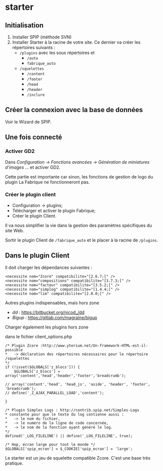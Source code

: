 # starter

## Initialisation

1. Installer SPIP (méthode SVN)
2. Installer Starter à la racine de votre site.
Ce dernier va créer les répertoires suivants :
   - `/plugins` avec les sous répertoires  et 
      - `/auto`
      - `fabrique_auto`
   - `/squelettes`
      - `/content`
      - `/footer`
      - `/head`
      - `/header`
      - `/inclure`

## Créer la connexion avec la base de données
Voir le Wizard de SPIP.


## Une fois connecté

### Activer GD2
Dans  *Configuration -> Fonctions avancées -> Génération de miniatures d'images*
… et activer GD2.

Cette partie est importante car sinon, les fonctions de gestion de logo du plugin La Fabrique ne fonctionneront pas.

### Créer le plugin client
* Configuration -> plugins;
* Télécharger et activer le plugin Fabrique;
* Créer le plugin Client.

Il va nous simplifier la vie dans la gestion des paramètres spécifiques du site Web.

Sortir le plugin Client de `/fabrique_auto` et le placer à la racine de `/plugins`.

## Dans le plugin Client

Il doit charger les dépendances suivantes :

```
<necessite nom="Zcore" compatibilite="[2.6.7;[" />
<necessite nom="compositions" compatibilite="[3.7.3;[" />
<necessite nom="facteur" compatibilite="[3.5.2;[" />
<necessite nom="simplog" compatibilite="[1.4.4;[" />
<necessite nom="lim" compatibilite="[2.0.0;[" />
```

Autres plugins indispensables, mais hors zone
- *dd* : https://bitbucket.org/nicod_/dd
- *Bigup* : https://gitlab.com/magraine/bigup

Charger également les plugins hors zone

dans le fichier client_options.php

```
/* Plugin Zcore :http://www.yterium.net/Un-framework-HTML-est-il-possible
*	-> déclaration des répertoires nécessaires pour le répertoire /squelettes 
*/
if (!isset($GLOBALS['z_blocs'])) {
	$GLOBALS['z_blocs'] = array('content','head','header','footer','breadcrumb');

// array('content','head', 'head_js', 'aside', 'header', 'footer', 'breadcrumb');
// define('_Z_AJAX_PARALLEL_LOAD','content');

}

/* Plugin Simples Logs : http://contrib.spip.net/Simples-Logs
* constante pour que le texte du log contienne aussi :
* 	-> le nom du fichier, 
* 	-> le numéro de la ligne de code concernée,
* 	-> le nom de la fonction ayant généré le log.
*/
defined('_LOG_FILELINE') || define('_LOG_FILELINE', true);

/* Hop, écran large pour tout le monde */
$GLOBALS['spip_ecran'] = $_COOKIE['spip_ecran'] = 'large';
```



Le starter est un jeu de squelette compatible Zcore. C'est une base très pratique.
